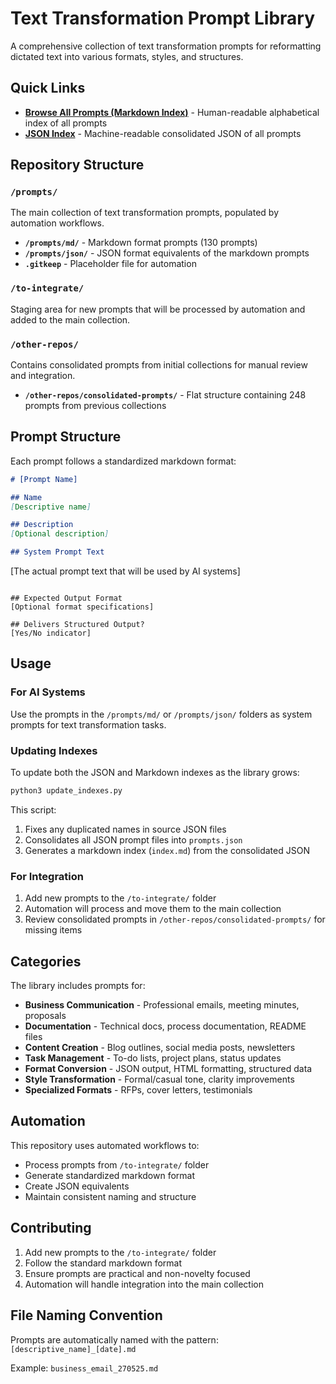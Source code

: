 # Text Transformation Prompt Library

A comprehensive collection of text transformation prompts for reformatting dictated text into various formats, styles, and structures.

## Quick Links

- [**Browse All Prompts (Markdown Index)**](./index.md) - Human-readable alphabetical index of all prompts
- [**JSON Index**](./prompts.json) - Machine-readable consolidated JSON of all prompts

## Repository Structure

### `/prompts/`
The main collection of text transformation prompts, populated by automation workflows.

- **`/prompts/md/`** - Markdown format prompts (130 prompts)
- **`/prompts/json/`** - JSON format equivalents of the markdown prompts
- **`.gitkeep`** - Placeholder file for automation

### `/to-integrate/`
Staging area for new prompts that will be processed by automation and added to the main collection.

### `/other-repos/`
Contains consolidated prompts from initial collections for manual review and integration.

- **`/other-repos/consolidated-prompts/`** - Flat structure containing 248 prompts from previous collections

## Prompt Structure

Each prompt follows a standardized markdown format:

```markdown
# [Prompt Name]

## Name
[Descriptive name]

## Description
[Optional description]

## System Prompt Text
```
[The actual prompt text that will be used by AI systems]
```

## Expected Output Format
[Optional format specifications]

## Delivers Structured Output?
[Yes/No indicator]
```

## Usage

### For AI Systems
Use the prompts in the `/prompts/md/` or `/prompts/json/` folders as system prompts for text transformation tasks.

### Updating Indexes
To update both the JSON and Markdown indexes as the library grows:

```bash
python3 update_indexes.py
```

This script:
1. Fixes any duplicated names in source JSON files
2. Consolidates all JSON prompt files into `prompts.json`
3. Generates a markdown index (`index.md`) from the consolidated JSON

### For Integration
1. Add new prompts to the `/to-integrate/` folder
2. Automation will process and move them to the main collection
3. Review consolidated prompts in `/other-repos/consolidated-prompts/` for missing items

## Categories

The library includes prompts for:

- **Business Communication** - Professional emails, meeting minutes, proposals
- **Documentation** - Technical docs, process documentation, README files
- **Content Creation** - Blog outlines, social media posts, newsletters
- **Task Management** - To-do lists, project plans, status updates
- **Format Conversion** - JSON output, HTML formatting, structured data
- **Style Transformation** - Formal/casual tone, clarity improvements
- **Specialized Formats** - RFPs, cover letters, testimonials

## Automation

This repository uses automated workflows to:
- Process prompts from `/to-integrate/` folder
- Generate standardized markdown format
- Create JSON equivalents
- Maintain consistent naming and structure

## Contributing

1. Add new prompts to the `/to-integrate/` folder
2. Follow the standard markdown format
3. Ensure prompts are practical and non-novelty focused
4. Automation will handle integration into the main collection

## File Naming Convention

Prompts are automatically named with the pattern:
`[descriptive_name]_[date].md`

Example: `business_email_270525.md`
